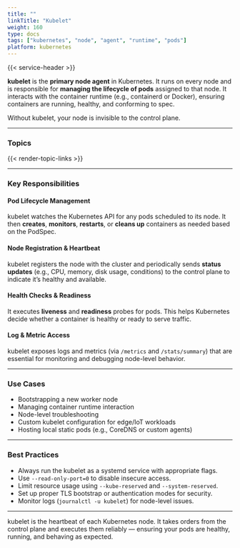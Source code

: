 ```yaml
---
title: ""
linkTitle: "Kubelet"
weight: 160
type: docs
tags: ["kubernetes", "node", "agent", "runtime", "pods"]
platform: kubernetes
---
```


{{< service-header >}}

**kubelet** is the **primary node agent** in Kubernetes. It runs on every node and is responsible for **managing the lifecycle of pods** assigned to that node. It interacts with the container runtime (e.g., containerd or Docker), ensuring containers are running, healthy, and conforming to spec.

Without kubelet, your node is invisible to the control plane.

---

### Topics

{{< render-topic-links >}}

---

### Key Responsibilities

#### Pod Lifecycle Management

kubelet watches the Kubernetes API for any pods scheduled to its node. It then **creates**, **monitors**, **restarts**, or **cleans up** containers as needed based on the PodSpec.

#### Node Registration & Heartbeat

kubelet registers the node with the cluster and periodically sends **status updates** (e.g., CPU, memory, disk usage, conditions) to the control plane to indicate it’s healthy and available.

#### Health Checks & Readiness

It executes **liveness** and **readiness** probes for pods. This helps Kubernetes decide whether a container is healthy or ready to serve traffic.

#### Log & Metric Access

kubelet exposes logs and metrics (via `/metrics` and `/stats/summary`) that are essential for monitoring and debugging node-level behavior.

---

### Use Cases

- Bootstrapping a new worker node
- Managing container runtime interaction
- Node-level troubleshooting
- Custom kubelet configuration for edge/IoT workloads
- Hosting local static pods (e.g., CoreDNS or custom agents)

---

### Best Practices

- Always run the kubelet as a systemd service with appropriate flags.
- Use `--read-only-port=0` to disable insecure access.
- Limit resource usage using `--kube-reserved` and `--system-reserved`.
- Set up proper TLS bootstrap or authentication modes for security.
- Monitor logs (`journalctl -u kubelet`) for node-level issues.

---

kubelet is the heartbeat of each Kubernetes node. It takes orders from the control plane and executes them reliably — ensuring your pods are healthy, running, and behaving as expected.
